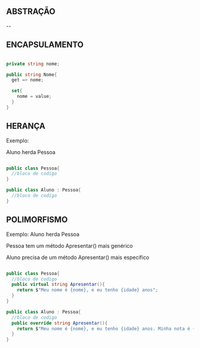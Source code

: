 ## ABSTRAÇÃO

--


## ENCAPSULAMENTO

```cs

private string nome;

public string Nome{
  get => nome;

  set{
    nome = value;
  }
}

```


## HERANÇA

Exemplo:

Aluno herda Pessoa

```cs

public class Pessoa{
  //bloco de codigo
}

public class Aluno : Pessoa{
  //bloco de codigo
}

```


## POLIMORFISMO

Exemplo:
Aluno herda Pessoa

Pessoa tem um método Apresentar() mais genérico

Aluno precisa de um método Apresentar() mais específico

```cs

public class Pessoa{
  //bloco de codigo
  public virtual string Apresentar(){
    return $"Meu nome é {nome}, e eu tenho {idade} anos";
  }
}

public class Aluno : Pessoa{
  //bloco de codigo
  public override string Apresentar(){
    return $"Meu nome é {nome}, e eu tenho {idade} anos. Minha nota é {nota}.";
  }
}

```
